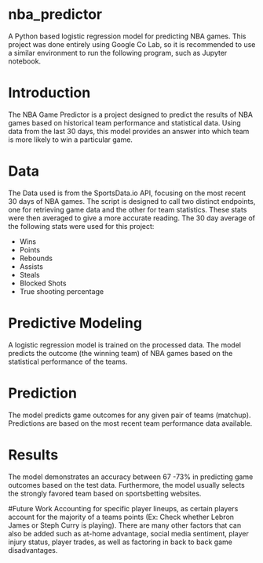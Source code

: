 # nba_predictor
A Python based logistic regression model for predicting NBA games.
This project was done entirely using Google Co Lab, so it is recommended to use a similar environment to run the following program, such as Jupyter notebook.


# Introduction
The NBA Game Predictor is a project designed to predict the results of NBA games based on historical team performance and statistical data. Using data from the last 30 days, this model provides an answer into which team is more likely to win a particular game.


# Data
The Data used is from the SportsData.io API, focusing on the most recent 30 days of NBA games. The script is designed to call two distinct endpoints, one for retrieving game data and the other for team statistics. These stats were then averaged to give a more accurate reading.
The 30 day average of the following stats were used for this project:

* Wins
* Points
* Rebounds
* Assists
* Steals
* Blocked Shots
* True shooting percentage


# Predictive Modeling
A logistic regression model is trained on the processed data. The model predicts the outcome (the winning team) of NBA games based on the statistical performance of the teams.

# Prediction
The model predicts game outcomes for any given pair of teams (matchup). Predictions are based on the most recent team performance data available.


# Results
The model demonstrates an accuracy between 67 -73% in predicting game outcomes based on the test data. Furthermore, the model usually selects the strongly favored team based on sportsbetting websites.


#Future Work
Accounting for specific player lineups, as certain players account for the majority of a teams points (Ex: Check whether Lebron James or Steph Curry is playing). There are many other factors that can also be added such as at-home advantage, social media sentiment, player injury status, player trades, as well as factoring in back to back game disadvantages.














